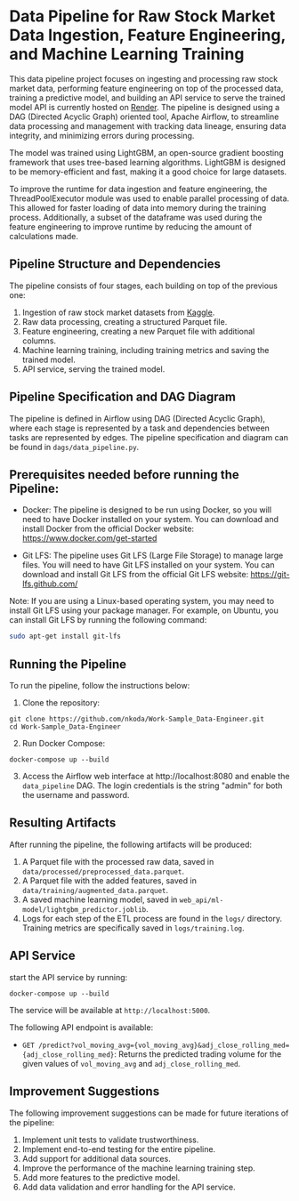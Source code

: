 # Data Pipeline for Raw Stock Market Data Ingestion, Feature Engineering, and Machine Learning Training

This data pipeline project focuses on ingesting and processing raw stock market data, performing feature engineering on top of the processed data, training a predictive model, and building an API service to serve the trained model API is currently hosted on [Render](https://regression-tree-api.onrender.com/predict?vol_moving_avg=12345&adj_close_rolling_med=25). The pipeline is designed using a DAG (Directed Acyclic Graph) oriented tool, Apache Airflow, to streamline data processing and management with tracking data lineage, ensuring data integrity, and minimizing errors during processing.

The model was trained using LightGBM, an open-source gradient boosting framework that uses tree-based learning algorithms. LightGBM is designed to be memory-efficient and fast, making it a good choice for large datasets.

To improve the runtime for data ingestion and feature engineering, the ThreadPoolExecutor module was used to enable parallel processing of data. This allowed for faster loading of data into memory during the training process. Additionally, a subset of the dataframe was used during the feature engineering to improve runtime by reducing the amount of calculations made.



## Pipeline Structure and Dependencies
The pipeline consists of four stages, each building on top of the previous one:
1. Ingestion of raw stock market datasets from [Kaggle](https://www.kaggle.com/datasets/jacksoncrow/stock-market-dataset).
2. Raw data processing, creating a structured Parquet file.
3. Feature engineering, creating a new Parquet file with additional columns.
4. Machine learning training, including training metrics and saving the trained model.
5. API service, serving the trained model.

## Pipeline Specification and DAG Diagram

The pipeline is defined in Airflow using DAG (Directed Acyclic Graph), where each stage is represented by a task and dependencies between tasks are represented by edges. The pipeline specification and diagram can be found in `dags/data_pipeline.py`.

## Prerequisites needed before running the Pipeline:

- Docker: The pipeline is designed to be run using Docker, so you will need to have Docker installed on your system. You can download and install Docker from the official Docker website: https://www.docker.com/get-started

- Git LFS: The pipeline uses Git LFS (Large File Storage) to manage large files. You will need to have Git LFS installed on your system. You can download and install Git LFS from the official Git LFS website: https://git-lfs.github.com/

Note: If you are using a Linux-based operating system, you may need to install Git LFS using your package manager. For example, on Ubuntu, you can install Git LFS by running the following command:

```bash
sudo apt-get install git-lfs
```
## Running the Pipeline

To run the pipeline, follow the instructions below:

1. Clone the repository:

```
git clone https://github.com/nkoda/Work-Sample_Data-Engineer.git
cd Work-Sample_Data-Engineer
```

2. Run Docker Compose:

```
docker-compose up --build
```

3. Access the Airflow web interface at http://localhost:8080 and enable the `data_pipeline` DAG. The login credentials is the string "admin" for both the username and password.

## Resulting Artifacts

After running the pipeline, the following artifacts will be produced:

1. A Parquet file with the processed raw data, saved in `data/processed/preprocessed_data.parquet`.
2. A Parquet file with the added features, saved in `data/training/augmented_data.parquet`.
3. A saved machine learning model, saved in `web_api/ml-model/lightgbm_predictor.joblib`.
4. Logs for each step of the ETL process are found in the `logs/` directory. Training metrics are specifically saved in `logs/training.log`.

## API Service

start the API service by running:

```
docker-compose up --build
```

The service will be available at `http://localhost:5000`.

The following API endpoint is available:

- `GET /predict?vol_moving_avg={vol_moving_avg}&adj_close_rolling_med={adj_close_rolling_med}`: Returns the predicted trading volume for the given values of `vol_moving_avg` and `adj_close_rolling_med`.


## Improvement Suggestions

The following improvement suggestions can be made for future iterations of the pipeline:

1. Implement unit tests to validate trustworthiness.
2. Implement end-to-end testing for the entire pipeline.
3. Add support for additional data sources.
4. Improve the performance of the machine learning training step.
5. Add more features to the predictive model.
6. Add data validation and error handling for the API service.
